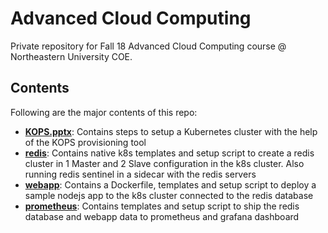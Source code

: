 # Advanced Cloud Computing
Private repository for Fall 18 Advanced Cloud Computing course @ Northeastern University COE. 

## Contents
Following are the major contents of this repo:
- [**KOPS.pptx**](https://github.com/adityarkelkar/csye7374-fall2018/blob/master/KOPS.pptx): Contains steps to setup a Kubernetes cluster with the help of the KOPS provisioning tool
- [**redis**](https://github.com/adityarkelkar/csye7374-fall2018/tree/master/redis): Contains native k8s templates and setup script to create a redis cluster in 1 Master and 2 Slave configuration in the k8s cluster. Also running redis sentinel in a sidecar with the redis servers
- [**webapp**](https://github.com/adityarkelkar/csye7374-fall2018/tree/master/webapp): Contains a Dockerfile, templates and setup script to deploy a sample nodejs app to the k8s cluster connected to the redis database
- [**prometheus**](https://github.com/adityarkelkar/csye7374-fall2018/tree/master/prometheus): Contains templates and setup script to ship the redis database and webapp data to prometheus and grafana dashboard
